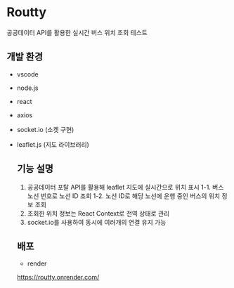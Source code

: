 # Routty

공공데이터 API를 활용한 실시간 버스 위치 조회 테스트

## 개발 환경
- vscode
- node.js
- react
- axios
- socket.io (소켓 구현)
- leaflet.js (지도 라이브러리)

  ## 기능 설명

  1. 공공데이터 포탈 API를 활용해 leaflet 지도에 실시간으로 위치 표시
     1-1. 버스 노선 번호로 노선 ID 조회
     1-2. 노선 ID로 해당 노선에 운행 중인 버스의 위치 정보 조회
  2. 조회한 위치 정보는 React Context로 전역 상태로 관리
  3. socket.io를 사용하여 동시에 여러개의 연결 유지 가능
 
  ## 배포
  - render

  https://routty.onrender.com/
